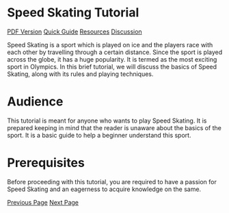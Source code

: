 # Speed Skating Tutorial
[PDF Version](../speed_skating/speed_skating_pdf_version.md)
[Quick Guide](../speed_skating/speed_skating_quick_guide.md)
[Resources](../speed_skating/speed_skating_useful_resources.md)
[Discussion](../speed_skating/speed_skating_discussion.md)

Speed Skating is a sport which is played on ice and the players race with each other by travelling through a certain distance. Since the sport is played across the globe, it has a huge popularity. It is termed as the most exciting sport in Olympics. In this brief tutorial, we will discuss the basics of Speed Skating, along with its rules and playing techniques.

# Audience
This tutorial is meant for anyone who wants to play Speed Skating. It is prepared keeping in mind that the reader is unaware about the basics of the sport. It is a basic guide to help a beginner understand this sport.

# Prerequisites
Before proceeding with this tutorial, you are required to have a passion for Speed Skating and an eagerness to acquire knowledge on the same.


[Previous Page](../speed_skating/index.md) [Next Page](../speed_skating/speed_skating_overview.md) 

